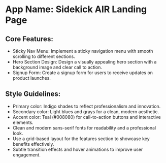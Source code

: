 # **App Name**: Sidekick AIR Landing Page

## Core Features:

- Sticky Nav Menu: Implement a sticky navigation menu with smooth scrolling to different sections.
- Hero Section Design: Design a visually appealing hero section with a background image and clear call to action.
- Signup Form: Create a signup form for users to receive updates on product launches.

## Style Guidelines:

- Primary color: Indigo shades to reflect professionalism and innovation.
- Secondary color: Light blues and grays for a clean, modern aesthetic.
- Accent color: Teal (#008080) for call-to-action buttons and interactive elements.
- Clean and modern sans-serif fonts for readability and a professional look.
- Use a grid-based layout for the features section to showcase key benefits effectively.
- Subtle transition effects and hover animations to improve user engagement.